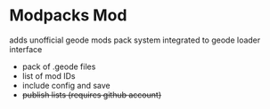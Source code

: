 # Modpacks Mod

adds unofficial geode mods pack system integrated to geode loader interface

- pack of .geode files
- list of mod IDs
- include config and save
- ~~publish lists (requires github account)~~
